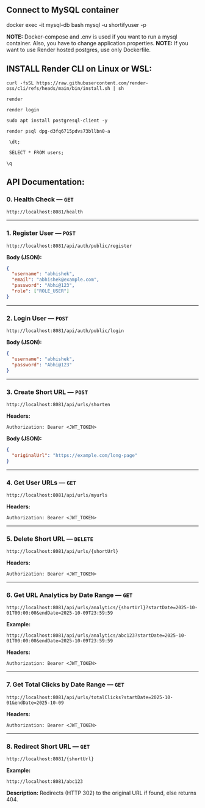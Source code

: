 ## Connect to MySQL container
docker exec -it mysql-db bash
mysql -u shortifyuser -p

**NOTE:** Docker-compose and .env is used if you want to run a mysql container. Also, you have to change application.properties.
**NOTE:** If you want to use Render hosted postgres, use only Dockerfile.


## INSTALL Render CLI on Linux or WSL:
```
curl -fsSL https://raw.githubusercontent.com/render-oss/cli/refs/heads/main/bin/install.sh | sh
```
```
render
```
```
render login
```
```
sudo apt install postgresql-client -y
```
```
render psql dpg-d3fq6715pdvs73bllbn0-a
```
```
 \dt;
 ```
```
 SELECT * FROM users;
 ```
```
\q
```


## API Documentation:
### **0. Health Check** — `GET`

```
http://localhost:8081/health
```

---

### **1. Register User** — `POST`

```
http://localhost:8081/api/auth/public/register
```

**Body (JSON):**

```json
{
  "username": "abhishek",
  "email": "abhishek@example.com",
  "password": "Abhi@123",
  "role": ["ROLE_USER"]
}
```

---

### **2. Login User** — `POST`

```
http://localhost:8081/api/auth/public/login
```

**Body (JSON):**

```json
{
  "username": "abhishek",
  "password": "Abhi@123"
}
```

---

### **3. Create Short URL** — `POST`

```
http://localhost:8081/api/urls/shorten
```

**Headers:**

```
Authorization: Bearer <JWT_TOKEN>
```

**Body (JSON):**

```json
{
  "originalUrl": "https://example.com/long-page"
}
```

---

### **4. Get User URLs** — `GET`

```
http://localhost:8081/api/urls/myurls
```

**Headers:**

```
Authorization: Bearer <JWT_TOKEN>
```

---

### **5. Delete Short URL** — `DELETE`

```
http://localhost:8081/api/urls/{shortUrl}
```

**Headers:**

```
Authorization: Bearer <JWT_TOKEN>
```

---

### **6. Get URL Analytics by Date Range** — `GET`

```
http://localhost:8081/api/urls/analytics/{shortUrl}?startDate=2025-10-01T00:00:00&endDate=2025-10-09T23:59:59
```

**Example:**

```
http://localhost:8081/api/urls/analytics/abc123?startDate=2025-10-01T00:00:00&endDate=2025-10-09T23:59:59
```

**Headers:**

```
Authorization: Bearer <JWT_TOKEN>
```

---

### **7. Get Total Clicks by Date Range** — `GET`

```
http://localhost:8081/api/urls/totalClicks?startDate=2025-10-01&endDate=2025-10-09
```

**Headers:**

```
Authorization: Bearer <JWT_TOKEN>
```

---

### **8. Redirect Short URL** — `GET`

```
http://localhost:8081/{shortUrl}
```

**Example:**

```
http://localhost:8081/abc123
```

**Description:**
Redirects (HTTP 302) to the original URL if found, else returns 404.



